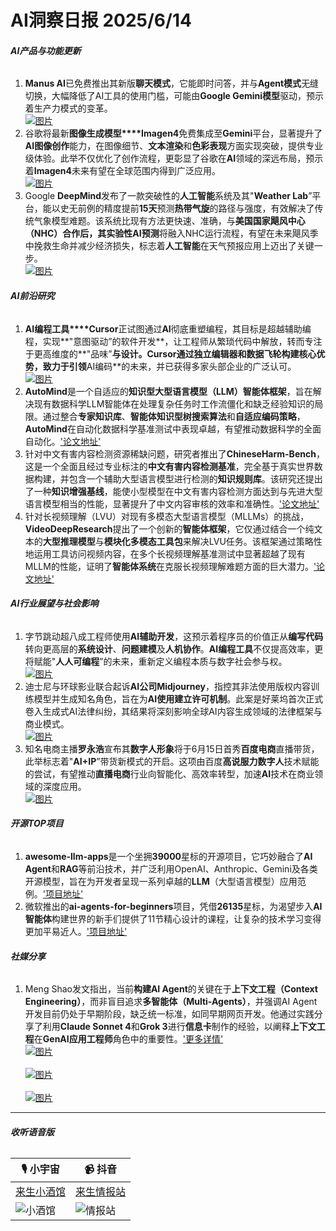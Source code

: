 # AI洞察日报 2025/6/14

###### **AI产品与功能更新**
1. **Manus AI**已免费推出其新版**聊天模式**，它能即时问答，并与**Agent模式**无缝切换，大幅降低了AI工具的使用门槛，可能由**Google Gemini模型**驱动，预示着生产力模式的变革。 <br/> [![图片](https://pic.chinaz.com/picmap/202503061549552449_1.jpg)](https://pic.chinaz.com/picmap/202503061549552449_1.jpg) <br/>
2. 谷歌将最新**图像生成模型****Imagen4**免费集成至**Gemini**平台，显著提升了**AI图像创作**能力，在图像细节、**文本渲染**和**色彩表现**方面实现突破，提供专业级体验。此举不仅优化了创作流程，更彰显了谷歌在**AI**领域的深远布局，预示着**Imagen4**未来有望在全球范围内得到广泛应用。 <br/> [![图片](https://upload.chinaz.com/2025/0613/6388541074880002924267287.png)](https://upload.chinaz.com/2025/0613/6388541074880002924267287.png) <br/>
3. Google **DeepMind**发布了一款突破性的**人工智能**系统及其"**Weather Lab**”平台，能以史无前例的精度提前**15天**预测**热带气旋**的路径与强度，有效解决了传统气象模型难题。该系统比现有方法更快速、准确，与**美国国家飓风中心（NHC）**合作后，其实验性**AI预测**将融入NHC运行流程，有望在未来飓风季中挽救生命并减少经济损失，标志着**人工智能**在天气预报应用上迈出了关键一步。 <br/> [![图片](https://pic.chinaz.com/picmap/202304251756311752_2.jpg)](https://pic.chinaz.com/picmap/202304251756311752_2.jpg) <br/>

###### **AI前沿研究**
1. **AI编程工具****Cursor**正试图通过**AI**彻底重塑编程，其目标是超越辅助编程，实现**"意图驱动”的软件开发**，让工程师从繁琐代码中解放，转而专注于更高维度的**"品味”**与设计。**Cursor**通过独立编辑器和数据飞轮构建核心优势，致力于引领**AI编码**的未来，并已获得多家头部企业的广泛认可。 <br/> [![图片](https://pic.chinaz.com/picmap/202308291638475569_2.jpg)](https://pic.chinaz.com/picmap/202308291638475569_2.jpg) <br/>
2. **AutoMind**是一个自适应的**知识型大型语言模型（LLM）智能体框架**，旨在解决现有数据科学LLM智能体在处理复杂任务时工作流僵化和缺乏经验知识的局限。通过整合**专家知识库**、**智能体知识型树搜索算法**和**自适应编码策略**，**AutoMind**在自动化数据科学基准测试中表现卓越，有望推动数据科学的全面自动化。['论文地址'](https://arxiv.org/abs/2506.10974)
3. 针对中文有害内容检测资源稀缺问题，研究者推出了**ChineseHarm-Bench**，这是一个全面且经过专业标注的**中文有害内容检测基准**，完全基于真实世界数据构建，并包含一个辅助大型语言模型进行检测的**知识规则库**。该研究还提出了一种**知识增强基线**，能使小型模型在中文有害内容检测方面达到与先进大型语言模型相当的性能，显著提升了中文内容审核的效率和准确性。['论文地址'](https://arxiv.org/abs/2506.10960)
4. 针对长视频理解（LVU）对现有多模态大型语言模型（MLLMs）的挑战，**VideoDeepResearch**提出了一个创新的**智能体框架**，它仅通过结合一个纯文本的**大型推理模型**与**模块化多模态工具包**来解决LVU任务。该框架通过策略性地运用工具访问视频内容，在多个长视频理解基准测试中显著超越了现有MLLM的性能，证明了**智能体系统**在克服长视频理解难题方面的巨大潜力。['论文地址'](https://arxiv.org/abs/2506.10821)

###### **AI行业展望与社会影响**
1. 字节跳动超八成工程师使用**AI辅助开发**，这预示着程序员的价值正从**编写代码**转向更高层的**系统设计**、**问题建模**及**人机协作**。**AI编程工具**不仅提高效率，更将赋能"**人人可编程**”的未来，重新定义编程本质与数字社会参与权。 <br/> [![图片](https://assets-v2.circle.so/3leqq6sdh1jjhc0xr0fbn23189uc)](https://assets-v2.circle.so/3leqq6sdh1jjhc0xr0fbn23189uc) <br/>
2. 迪士尼与环球影业联合起诉**AI公司Midjourney**，指控其非法使用版权内容训练模型并生成知名角色，旨在为**AI使用建立许可机制**。此案是好莱坞首次正式卷入生成式AI法律纠纷，其结果将深刻影响全球AI内容生成领域的法律框架与商业模式。 <br/> [![图片](https://pic.chinaz.com/picmap/202005261143198116_2.jpg)](https://pic.chinaz.com/picmap/202005261143198116_2.jpg) <br/>
3. 知名电商主播**罗永浩**宣布其**数字人形象**将于6月15日首秀**百度电商**直播带货，此举标志着"**AI+IP**”带货新模式的开启。这项由百度**高说服力数字人**技术赋能的尝试，有望推动**直播电商**行业向智能化、高效率转型，加速**AI**技术在商业领域的深度应用。 <br/> [![图片](https://upload.chinaz.com/2025/0613/6388540745613399057145796.png)](https://upload.chinaz.com/2025/0613/6388540745613399057145796.png) <br/>

###### **开源TOP项目**
1. **awesome-llm-apps**是一个坐拥**39000**星标的开源项目，它巧妙融合了**AI Agent**和**RAG**等前沿技术，并广泛利用OpenAI、Anthropic、Gemini及各类开源模型，旨在为开发者呈现一系列卓越的**LLM**（大型语言模型）应用范例。['项目地址'](https://github.com/Shubhamsaboo/awesome-llm-apps)
2. 微软推出的**ai-agents-for-beginners**项目，凭借**26135**星标，为渴望步入**AI智能体**构建世界的新手们提供了11节精心设计的课程，让复杂的技术学习变得更加平易近人。['项目地址'](https://github.com/microsoft/ai-agents-for-beginners)

###### **社媒分享**
1. Meng Shao发文指出，当前**构建AI Agent**的关键在于**上下文工程（Context Engineering）**，而非盲目追求**多智能体（Multi-Agents）**，并强调AI Agent开发目前仍处于早期阶段，缺乏统一标准，如同早期网页开发。他通过实践分享了利用**Claude Sonnet 4**和**Grok 3**进行**信息卡**制作的经验，以阐释**上下文工程**在**GenAI应用工程师**角色中的重要性。['更多详情'](https://x.com/shao__meng/status/1933528988145889311) <br/> [![图片](https://pbs.twimg.com/media/GtVGXhxbMAAHDC3?format=jpg&name=orig)](https://pbs.twimg.com/media/GtVGXhxbMAAHDC3?format=jpg&name=orig) <br/> <br/> [![图片](https://pbs.twimg.com/media/GtVGXeTbMAIvujU?format=jpg&name=orig)](https://pbs.twimg.com/media/GtVGXeTbMAIvujU?format=jpg&name=orig) <br/> <br/> [![图片](https://pbs.twimg.com/media/GtSGL8na4AAXcj6?format=jpg&name=orig)](https://pbs.twimg.com/media/GtSGL8na4AAXcj6?format=orig) <br/>

---

###### **收听语音版**

| 🎙️ **小宇宙** | 📹 **抖音** |
| --- | --- |
| [来生小酒馆](https://www.xiaoyuzhoufm.com/podcast/683c62b7c1ca9cf575a5030e)  |   [来生情报站](https://www.douyin.com/user/MS4wLjABAAAAwpwqPQlu38sO38VyWgw9ZjDEnN4bMR5j8x111UxpseHR9DpB6-CveI5KRXOWuFwG)| 
| ![小酒馆](https://raw.githubusercontent.com/justlovemaki/CloudFlare-AI-Insight-Daily/refs/heads/main/docs/images/sm2.png) | ![情报站](https://raw.githubusercontent.com/justlovemaki/CloudFlare-AI-Insight-Daily/refs/heads/main/docs/images/sm1.png) |